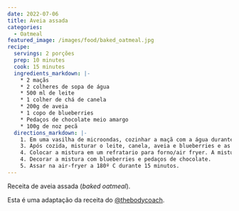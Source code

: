 ```yaml
---
date: 2022-07-06
title: Aveia assada
categories:
  - Oatmeal
featured_image: /images/food/baked_oatmeal.jpg
recipe:
  servings: 2 porções
  prep: 10 minutes
  cook: 15 minutes
  ingredients_markdown: |-
    * 2 maçãs
    * 2 colheres de sopa de água
    * 500 ml de leite
    * 1 colher de chá de canela
    * 200g de aveia
    * 1 copo de blueberries
    * Pedaços de chocolate meio amargo
    * 100g de noz pecã 
  directions_markdown: |-
    1. Em uma vasilha de microondas, cozinhar a maçã com a água durante 3 minutos. Repetir até ficar ela macia. 
    3. Após cozida, misturar o leite, canela, aveia e blueberries e as maçãs cozidas. Misturar até obter uma mistura homogênea. 
    4. Colocar a mistura em um refratario para forno/air fryer. A mistura de aveia pode ser recheada com geleia ou pasta de amendoim.
    4. Decorar a mistura com blueberries e pedaços de chocolate.   
    5. Assar na air-fryer a 180º C durante 15 minutos.
---
```



Receita de aveia assada (_baked oatmeal_).

Esta é uma adaptação da receita do [@thebodycoach](https://www.instagram.com/p/Cdkm6hWlNE7/).
